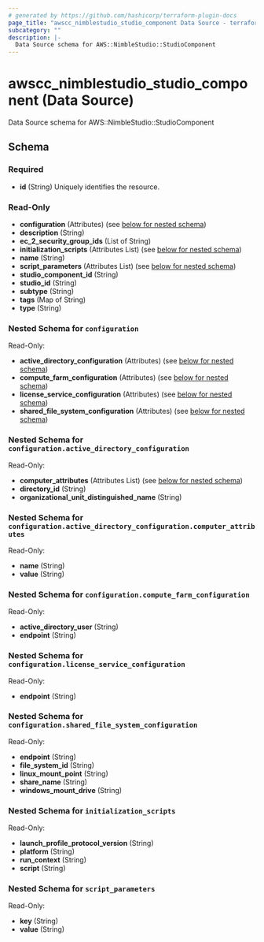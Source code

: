 ```yaml
---
# generated by https://github.com/hashicorp/terraform-plugin-docs
page_title: "awscc_nimblestudio_studio_component Data Source - terraform-provider-awscc"
subcategory: ""
description: |-
  Data Source schema for AWS::NimbleStudio::StudioComponent
---
```


# awscc_nimblestudio_studio_component (Data Source)

Data Source schema for AWS::NimbleStudio::StudioComponent



<!-- schema generated by tfplugindocs -->
## Schema

### Required

- **id** (String) Uniquely identifies the resource.

### Read-Only

- **configuration** (Attributes) (see [below for nested schema](#nestedatt--configuration))
- **description** (String)
- **ec_2_security_group_ids** (List of String)
- **initialization_scripts** (Attributes List) (see [below for nested schema](#nestedatt--initialization_scripts))
- **name** (String)
- **script_parameters** (Attributes List) (see [below for nested schema](#nestedatt--script_parameters))
- **studio_component_id** (String)
- **studio_id** (String)
- **subtype** (String)
- **tags** (Map of String)
- **type** (String)

<a id="nestedatt--configuration"></a>
### Nested Schema for `configuration`

Read-Only:

- **active_directory_configuration** (Attributes) (see [below for nested schema](#nestedatt--configuration--active_directory_configuration))
- **compute_farm_configuration** (Attributes) (see [below for nested schema](#nestedatt--configuration--compute_farm_configuration))
- **license_service_configuration** (Attributes) (see [below for nested schema](#nestedatt--configuration--license_service_configuration))
- **shared_file_system_configuration** (Attributes) (see [below for nested schema](#nestedatt--configuration--shared_file_system_configuration))

<a id="nestedatt--configuration--active_directory_configuration"></a>
### Nested Schema for `configuration.active_directory_configuration`

Read-Only:

- **computer_attributes** (Attributes List) (see [below for nested schema](#nestedatt--configuration--active_directory_configuration--computer_attributes))
- **directory_id** (String)
- **organizational_unit_distinguished_name** (String)

<a id="nestedatt--configuration--active_directory_configuration--computer_attributes"></a>
### Nested Schema for `configuration.active_directory_configuration.computer_attributes`

Read-Only:

- **name** (String)
- **value** (String)



<a id="nestedatt--configuration--compute_farm_configuration"></a>
### Nested Schema for `configuration.compute_farm_configuration`

Read-Only:

- **active_directory_user** (String)
- **endpoint** (String)


<a id="nestedatt--configuration--license_service_configuration"></a>
### Nested Schema for `configuration.license_service_configuration`

Read-Only:

- **endpoint** (String)


<a id="nestedatt--configuration--shared_file_system_configuration"></a>
### Nested Schema for `configuration.shared_file_system_configuration`

Read-Only:

- **endpoint** (String)
- **file_system_id** (String)
- **linux_mount_point** (String)
- **share_name** (String)
- **windows_mount_drive** (String)



<a id="nestedatt--initialization_scripts"></a>
### Nested Schema for `initialization_scripts`

Read-Only:

- **launch_profile_protocol_version** (String)
- **platform** (String)
- **run_context** (String)
- **script** (String)


<a id="nestedatt--script_parameters"></a>
### Nested Schema for `script_parameters`

Read-Only:

- **key** (String)
- **value** (String)


